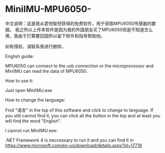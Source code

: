# MiniIMU-MPU6050-
中文说明：这是我从君悦智控获得的免费软件，用于获取MPU6050传感器的数据。 我之所以上传本软件是因为我的外国朋友买了MPU6050但是不知道怎么用，我由于打算要回国所以留下软件和指导帮助他。

如有侵权，请联系我进行删除。

English guide:

MPU6050 can connect to the usb connection or the microprocessor and MiniIMU can read the data of MPU6050.


How to use it:

Just open MiniIMU.exe


How to change the language:

Find "语言" in the top of this software and click to change to language. If you still cannot find it, you can click all the button in the top and at least you will find the word "English".


I cannot run MiniIMU.exe:

.NET Framework 4 is neccessary to run it and you can find it in https://www.microsoft.com/en-us/download/details.aspx?id=17718
